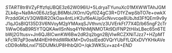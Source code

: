 $START$8tr8VZyFffzfqUBQE3z62W096lU+5LdryaTYunuXc01MXWWTAhJGMZLk4p+Na9An0E6JzSgLB6MblJXOrn/Qyf0Z4gC3R+D1YZwpSbTO7e+owkXPrzddGKzV3QWBiR2OkOax4ntLirK2uf6eAUpGcNvvcqe8UbJtd3FfQEm9v9yJ1qJGsBlQ135D3V6NVoyM2pYMAxqSJVthvn/z3UVErkFt77X4D/b65ngF2cTr1iWwO6aB9R5YTQQKAwIlSnNsq4YNhMjNMOTAt9D/FNP2tHiIxLBec65n6TEbWj2G1tusv+Jn6QJ8ICwnKW6Bw2dR2q2bgn2BjVIwRCZXNiTJzz7+HZpMTkFc1R7qP3owM4HEHHhIdWRkKM+Dv0ssIEed0VQrYUbFfLQXxDVYKHkAVecDD9oMbLnxl71SDUMkUP8HhbQIO+/qk3WK5Lv+az4+$END$
